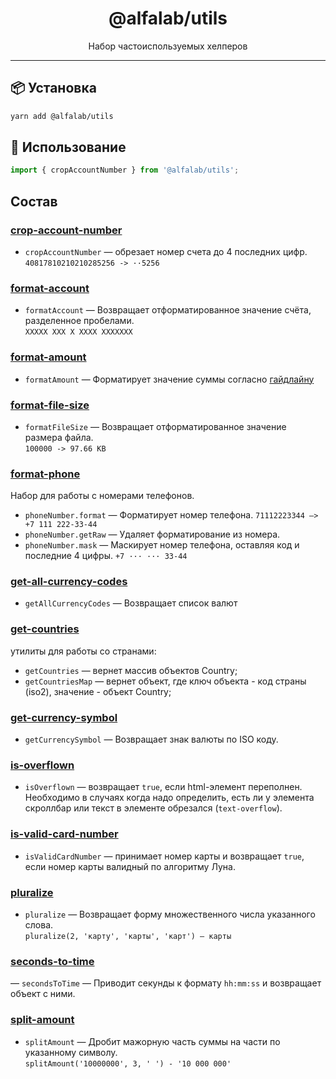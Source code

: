 <div align="center">
    <h1>@alfalab/utils</h1>
    <div>Набор частоиспользуемых хелперов</div>
</div>

<hr />

## 📦 Установка

```bash
yarn add @alfalab/utils
```

## 🔨 Использование

```jsx
import { cropAccountNumber } from '@alfalab/utils';
```

## Состав

### [crop-account-number](https://github.com/alfa-laboratory/utils/blob/master/packages/utils/src/crop-account-number/util.ts)

- `cropAccountNumber` — обрезает номер счета до 4 последних цифр.<br />`40817810210210285256 -> ··5256`

### [format-account](https://github.com/alfa-laboratory/utils/blob/master/packages/utils/src/format-account/util.ts)

- `formatAccount` — Возвращает отформатированное значение счёта, разделенное пробелами.<br />`XXXXX XXX X XXXX XXXXXXX`

### [format-amount](https://github.com/alfa-laboratory/utils/blob/master/packages/utils/src/format-amount/util.ts)

- `formatAmount` — Форматирует значение суммы согласно [гайдлайну](https://design.alfabank.ru/patterns/amount)

### [format-file-size](https://github.com/alfa-laboratory/utils/blob/master/packages/utils/src/format-file-size/util.ts)

- `formatFileSize` — Возвращает отформатированное значение размера файла.<br />`100000 -> 97.66 KB`

### [format-phone](https://github.com/alfa-laboratory/utils/blob/master/packages/utils/src/format-phone/index.ts)

Набор для работы с номерами телефонов.

- `phoneNumber.format` —  Форматирует номер телефона. `71112223344 —> +7 111 222-33-44`
- `phoneNumber.getRaw` — Удаляет форматирование из номера.
- `phoneNumber.mask` — Маскирует номер телефона, оставляя код и последние 4 цифры. `+7 ··· ··· 33-44`

### [get-all-currency-codes](https://github.com/alfa-laboratory/utils/blob/master/packages/utils/src/get-all-currency-codes/util.ts)

- `getAllCurrencyCodes` — Возвращает список валют

### [get-countries](https://github.com/alfa-laboratory/utils/blob/master/packages/utils/src/get-countries/util.ts)

утилиты для работы со странами:

- `getCountries` — вернет массив объектов Country;
- `getCountriesMap` — вернет объект, где ключ объекта - код страны (iso2), значение - объект Country;

### [get-currency-symbol](https://github.com/alfa-laboratory/utils/blob/master/packages/utils/src/get-currency-symbol/util.ts)

- `getCurrencySymbol` — Возвращает знак валюты по ISO коду.

### [is-overflown](https://github.com/alfa-laboratory/utils/blob/master/packages/utils/src/is-overflown/util.ts)

- `isOverflown` — возвращает `true`, если html-элемент переполнен. Необходимо в случаях когда надо определить, есть ли у элемента скроллбар или текст в элементе обрезался (`text-overflow`).

### [is-valid-card-number](https://github.com/alfa-laboratory/utils/blob/master/packages/utils/src/is-valid-card-number/util.ts)

- `isValidCardNumber` — принимает номер карты и возвращает `true`, если номер карты валидный по алгоритму Луна.

### [pluralize](https://github.com/alfa-laboratory/utils/blob/master/packages/utils/src/pluralize/util.ts)

- `pluralize` — Возвращает форму множественного числа указанного слова.<br />`pluralize(2, 'карту', 'карты', 'карт') — карты`

### [seconds-to-time](https://github.com/alfa-laboratory/utils/blob/master/packages/utils/src/seconds-to-time/util.ts)

— `secondsToTime` — Приводит секунды к формату `hh:mm:ss` и возвращает объект с ними.

### [split-amount](https://github.com/alfa-laboratory/utils/blob/master/packages/utils/src/split-amount/util.ts)

- `splitAmount` — Дробит мажорную часть суммы на части по указанному символу.<br />`splitAmount('10000000', 3, ' ') - '10 000 000'`